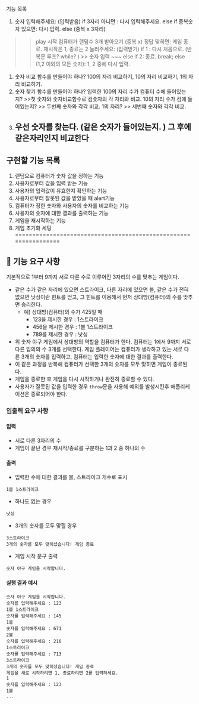 기능 목록

1. 숫자 입력해주세요: (입력받음)
if 3자리 아니면 : 다시 입력해주세요. 
else if 중복숫자 있으면: 다시 입력. 
else (중복 x 3자리)
>>play 시작
컴퓨터가 랜덤수 3개 받아오기 (중복 x)
정답 맞히면: 게임 종료. 재시작은 1, 종료는 2 눌러주세요: (입력받기)
if 1 : 다시 처음으로. (반복문 루프? while? ) >> 숫자 입력 ~~~
else if 2: 종료. break;
else (1,2 이외의 모든 숫자): 1, 2 중에 다시 입력. 
1) 숫자 비교 함수를 만들어야 하나? 
100의 자리 비교하기, 10의 자리 비교하기, 1의 자리 비교하기. 
2) 숫자 찾기 함수를 만들어야 하나? 
입력한 100의 자리 수가 컴퓨터 수에 들어있는지? >>첫 숫자와 숫자비교함수로 컴숫자의 각 자리와 비교. 
10의 자리 수가 컴에 들어있는지? >> 두번째 숫자와 각각 비교. 
1의 자리? >> 세번째 숫자와 각각 비교. 
3) ## 우선 숫자를 찾는다. (같은 숫자가 들어있는지. ) 그 후에 같은자리인지 비교한다 ##
<!-- 아마도 이쪽이려나 -->
## 구현할 기능 목록 
1. 랜덤으로 컴퓨터가 숫자 값을 정하는 기능
2. 사용자로부터 값을 입력 받는 기능
3. 사용자의 입력값이 유효한지 확인하는 기능
4. 사용자로부터 잘못된 값을 받았을 때 alert기능
5. 컴퓨터가 정한 숫자와 사용자의 숫자를 비교하는 기능
6. 사용자의 숫자에 대한 결과를 출력하는 기능
7. 게임을 재시작하는 기능
8. 게임 초기화 세팅
================================================================


## 🚀 기능 요구 사항

기본적으로 1부터 9까지 서로 다른 수로 이루어진 3자리의 수를 맞추는 게임이다.

- 같은 수가 같은 자리에 있으면 스트라이크, 다른 자리에 있으면 볼, 같은 수가 전혀 없으면 낫싱이란 힌트를 얻고, 그 힌트를 이용해서 먼저 상대방(컴퓨터)의 수를 맞추면 승리한다.
  - 예) 상대방(컴퓨터)의 수가 425일 때
    - 123을 제시한 경우 : 1스트라이크
    - 456을 제시한 경우 : 1볼 1스트라이크
    - 789를 제시한 경우 : 낫싱
- 위 숫자 야구 게임에서 상대방의 역할을 컴퓨터가 한다. 컴퓨터는 1에서 9까지 서로 다른 임의의 수 3개를 선택한다. 게임 플레이어는 컴퓨터가 생각하고 있는 서로 다른 3개의 숫자를 입력하고, 컴퓨터는 입력한 숫자에 대한
  결과를 출력한다.
- 이 같은 과정을 반복해 컴퓨터가 선택한 3개의 숫자를 모두 맞히면 게임이 종료된다.
- 게임을 종료한 후 게임을 다시 시작하거나 완전히 종료할 수 있다.
- 사용자가 잘못된 값을 입력한 경우 `throw`문을 사용해 예외를 발생시킨후 애플리케이션은 종료되어야 한다.

### 입출력 요구 사항

#### 입력

- 서로 다른 3자리의 수
- 게임이 끝난 경우 재시작/종료를 구분하는 1과 2 중 하나의 수

#### 출력

- 입력한 수에 대한 결과를 볼, 스트라이크 개수로 표시

```
1볼 1스트라이크
```

- 하나도 없는 경우

```
낫싱
```

- 3개의 숫자를 모두 맞힐 경우

```
3스트라이크
3개의 숫자를 모두 맞히셨습니다! 게임 종료
```

- 게임 시작 문구 출력

```
숫자 야구 게임을 시작합니다.
```

#### 실행 결과 예시

```
숫자 야구 게임을 시작합니다.
숫자를 입력해주세요 : 123
1볼 1스트라이크
숫자를 입력해주세요 : 145
1볼
숫자를 입력해주세요 : 671
2볼
숫자를 입력해주세요 : 216
1스트라이크
숫자를 입력해주세요 : 713
3스트라이크
3개의 숫자를 모두 맞히셨습니다! 게임 종료
게임을 새로 시작하려면 1, 종료하려면 2를 입력하세요.
1
숫자를 입력해주세요 : 123
1볼
...
```
